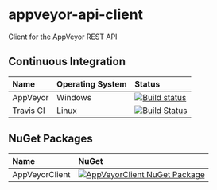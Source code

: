 # appveyor-api-client
Client for the AppVeyor REST API 



## Continuous Integration

| Name      | Operating System | Status |
| :---      | :---             | :---   |
| AppVeyor  | Windows          | [![Build status](https://ci.appveyor.com/api/projects/status/2xx9hvhcyc247dtm?svg=true)](https://ci.appveyor.com/project/antunesl/appveyor-api-client) |
| Travis CI | Linux            | [![Build Status](https://travis-ci.org/antunesl/appveyor-api-client.svg?branch=master)](https://travis-ci.org/antunesl/appveyor-api-client) |


## NuGet Packages

| Name           | NuGet |
| :---           | :---  |
| AppVeyorClient | [![AppVeyorClient NuGet Package](https://img.shields.io/nuget/v/Nuget.Core.svg)](https://www.nuget.org/packages/AppVeyorClient/) |